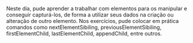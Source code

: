 Neste dia, pude aprender a trabalhar com elementos para os manipular e conseguir capturá-los, de forma a utilizar seus dados na criação ou alteração de outro elemento. Nos exercícios, pude colocar em prática comandos como nextElementSibiling, previousElementSibiling, firstElementChild, lastElementChild, appendChild, entre outros.